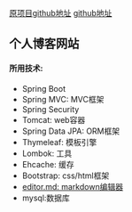 
[原项目github地址](https://github.com/flyleft/jcalaBlog)
[github地址](https://github.com/yuanqingx/qingyunxiaozhan)

## 个人博客网站
#### 所用技术:
 - Spring Boot 
 - Spring MVC: MVC框架
 - Spring Security
 - Tomcat: web容器
 - Spring Data JPA: ORM框架
 - Thymeleaf: 模板引擎
 - Lombok: 工具
 - Ehcache: 缓存
 - Bootstrap: css/html框架
 - [editor.md: markdown编辑器](https://github.com/pandao/editor.md)
 - mysql:数据库




